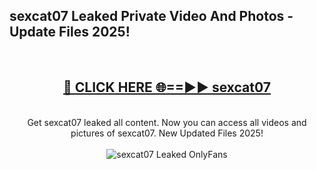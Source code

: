 <h2>sexcat07 Leaked Private Video And Photos - Update Files 2025!</h2>
<br>
<div align="center">
<h2><a href="https://top-ai-tools.click/QrbHav" rel="nofollow">🔴 CLICK HERE 🌐==►► sexcat07</a></h2>
<br>
Get sexcat07 leaked all content. Now you can access all videos and pictures of sexcat07. New Updated Files 2025!
<br>
<br>
<a href="https://top-ai-tools.click/QrbHav" rel="nofollow" data-target="animated-image.originalLink"><img src="https://i.ibb.co.com/WyWwxjT/player-gif2.gif" alt="sexcat07 Leaked  OnlyFans" style="max-width: 100%; display: inline-block;" data-target="animated-image.originalImage"></a>
</div>
<br>